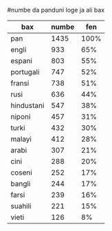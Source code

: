 #numbe da panduni loge ja ali bax

| bax | numbe | fen |
|-----|-------|-----|
| pan | 1435 | 100% |
| engli | 933 | 65% |
| espani | 803 | 55% |
| portugali | 747 | 52% |
| fransi | 738 | 51% |
| rusi | 636 | 44% |
| hindustani | 547 | 38% |
| niponi | 457 | 31% |
| turki | 432 | 30% |
| malayi | 412 | 28% |
| arabi | 307 | 21% |
| cini | 288 | 20% |
| coseni | 252 | 17% |
| bangli | 244 | 17% |
| farsi | 239 | 16% |
| suahili | 221 | 15% |
| vieti | 126 | 8% |

